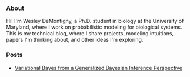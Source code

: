 ### About
Hi! I'm Wesley DeMontigny, a Ph.D. student in biology at the University of Maryland, where I work on probabilistic modeling for biological systems. This is my technical blog, where I share projects, modeling intuitions, papers I'm thinking about, and other ideas I'm exploring.
### Posts
- [Variational Bayes from a Generalized Bayesian Inference Perspective](_posts/Generalized_Bayesian_Inference_VI.md)
